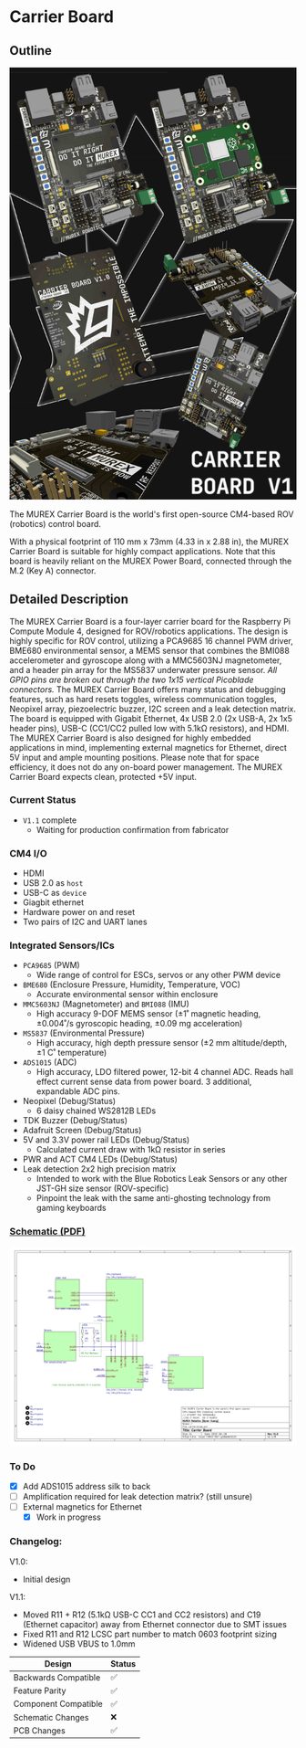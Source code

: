 # Carrier Board

## Outline

![Raytraced Render](../../img/carrier_board_v1_release.jpg)

The MUREX Carrier Board is the world's first open-source CM4-based ROV (robotics) control board.

With a physical footprint of 110 mm x 73mm (4.33 in x 2.88 in), the MUREX Carrier Board is suitable for highly compact applications. Note that this board is heavily reliant on the MUREX Power Board, connected through the M.2 (Key A) connector.

## Detailed Description

The MUREX Carrier Board is a four-layer carrier board for the Raspberry Pi Compute Module 4, designed for ROV/robotics applications. The design is highly specific for ROV control, utilizing a PCA9685 16 channel PWM driver, BME680 environmental sensor, a MEMS sensor that combines the BMI088 accelerometer and gyroscope along with a MMC5603NJ magnetometer, and a header pin array for the MS5837 underwater pressure sensor. *All GPIO pins are broken out through the two 1x15 vertical Picoblade connectors.* The MUREX Carrier Board offers many status and debugging features, such as hard resets toggles, wireless communication toggles, Neopixel array, piezoelectric buzzer, I2C screen and a leak detection matrix. The board is equipped with Gigabit Ethernet, 4x USB 2.0 (2x USB-A, 2x 1x5 header pins), USB-C (CC1/CC2 pulled low with 5.1kΩ resistors), and HDMI. The MUREX Carrier Board is also designed for highly embedded applications in mind, implementing external magnetics for Ethernet, direct 5V input and ample mounting positions. Please note that for space efficiency, it does not do any on-board power management. The MUREX Carrier Board expects clean, protected +5V input.

### Current Status

- `V1.1` complete
  - Waiting for production confirmation from fabricator

### CM4 I/O

- HDMI
- USB 2.0 as `host`
- USB-C as `device`
- Giagbit ethernet
- Hardware power on and reset
- Two pairs of I2C and UART lanes

### Integrated Sensors/ICs

- `PCA9685` (PWM)
  - Wide range of control for ESCs, servos or any other PWM device
- `BME680` (Enclosure Pressure, Humidity, Temperature, VOC)
  - Accurate environmental sensor within enclosure
- `MMC5603NJ` (Magnetometer) and `BMI088` (IMU)
  - High accuracy 9-DOF MEMS sensor (±1˚ magnetic heading, ±0.004˚/s gyroscopic heading, ±0.09 mg acceleration)
- `MS5837` (Environmental Pressure)
  - High accuracy, high depth pressure sensor (±2 mm altitude/depth, ±1 C˚ temperature)
- `ADS1015` (ADC)
  - High accuracy, LDO filtered power, 12-bit 4 channel ADC. Reads hall effect current sense data from power board. 3 additional, expandable ADC pins.
- Neopixel (Debug/Status)
  - 6 daisy chained WS2812B LEDs
- TDK Buzzer (Debug/Status)
- Adafruit Screen (Debug/Status)
- 5V and 3.3V power rail LEDs (Debug/Status)
  - Calculated current draw with 1kΩ resistor in series
- PWR and ACT CM4 LEDs (Debug/Status)
- Leak detection 2x2 high precision matrix
  - Intended to work with the Blue Robotics Leak Sensors or any other JST-GH size sensor (ROV-specific)
  - Pinpoint the leak with the same anti-ghosting technology from gaming keyboards

### [Schematic (PDF)](../pdf/schematics/carrier_v1.0_schematic.pdf)

![Schematic Preview](../../img/carrier_board_v1_schematic_preview.png)

### To Do

- [X] Add ADS1015 address silk to back
- [ ] Amplification required for leak detection matrix? (still unsure)
- [ ] External magnetics for Ethernet
  - [X] Work in progress

### Changelog:

V1.0:

- Initial design

V1.1:

- Moved R11 + R12 (5.1kΩ USB-C CC1 and CC2 resistors) and C19 (Ethernet capacitor) away from Ethernet connector due to SMT issues
- Fixed R11 and R12 LCSC part number to match 0603 footprint sizing
- Widened USB VBUS to 1.0mm

| Design               | Status |
| -------------------- | ------ |
| Backwards Compatible | ✅     |
| Feature Parity       | ✅     |
| Component Compatible | ✅     |
| Schematic Changes    | ❌     |
| PCB Changes          | ✅     |
